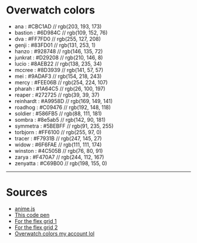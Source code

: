 # Overwatch colors

- ana		: #CBC1AD // rgb(203, 193, 173)
- bastion	: #6D984C // rgb(109, 152, 76)
- dva 		: #FF7FD0 // rgb(255, 127, 208)
- genji 		: #83FD01 // rgb(131, 253, 1)
- hanzo 		: #928748 // rgb(146, 135, 72)
- junkrat	: #D29208 // rgb(210, 146, 8)
- lucio 		: #8AEB22 // rgb(138, 235, 34)
- mccree		: #8D3939 // rgb(141, 57, 57)
- mei 		: #9ADAF3 // rgb(154, 218, 243)
- mercy 		: #FEE06B // rgb(254, 224, 107)
- pharah		: #1A64C5 // rgb(26, 100, 197)
- reaper		: #272725 // rgb(39, 39, 37)
- reinhardt	: #A9958D // rgb(169, 149, 141)
- roadhog	: #C09476 // rgb(192, 148, 118)
- soldier	: #586FB5 // rgb(88, 111, 181)
- sombra		: #8e5ab5 // rgb(142, 90, 181)
- symmetra	: #5BEBFF // rgb(91, 235, 255)
- torbjorn	: #FF6100 // rgb(255, 97, 0)
- tracer		: #F7931B // rgb(247, 145, 27)
- widow 		: #6F6FAE // rgb(111, 111, 174)
- winston	: #4C505B // rgb(76, 80, 91)
- zarya 		: #F470A7 // rgb(244, 112, 167)
- zenyatta	: #C69B00 // rgb(198, 155, 0)

-----

# Sources

- [anime.js](http://anime-js.com/)
- [This code pen](http://codepen.io/alexzaworski/pen/mEkvAG)
- [For the flex grid 1](https://css-tricks.com/snippets/css/a-guide-to-flexbox/)
- [For the flex grid 2](https://css-tricks.com/filling-space-last-row-flexbox/)
- [Overwatch colors my account lol](https://playoverwatch.com/en-gb/career/pc/eu/Kobaru-2739)
